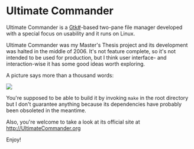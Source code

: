 Ultimate Commander
==================

Ultimate Commander is a [Gtk#](http://www.mono-project.com/GtkSharp)-based two-pane file manager developed with a special focus on usability and it runs on Linux.

Ultimate Commander was my Master's Thesis project and its development was halted in the middle of 2006. It's not feature complete, so it's not intended to be used for production, but I think user interface- and interaction-wise it has some good ideas worth exploring.

A picture says more than a thousand words:

![](/mondalaci/ultimate-commander/raw/master/misc/screenshot.png)

You're supposed to be able to build it by invoking `make` in the root directory but I don't guarantee anything because its dependencies have probably been obsoleted in the meantime.

Also, you're welcome to take a look at its official site at http://UltimateCommander.org

Enjoy!
